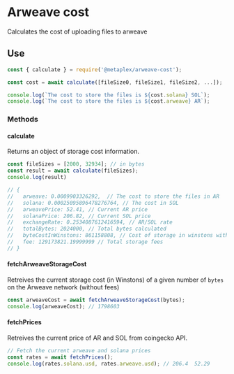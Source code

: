 # Arweave cost

Calculates the cost of uploading files to arweave

## Use

```js
const { calculate } = require('@metaplex/arweave-cost');

const cost = await calculate([fileSize0, fileSize1, fileSize2, ...]);

console.log(`The cost to store the files is ${cost.solana} SOL`);
console.log(`The cost to store the files is ${cost.arweave} AR`);
```

### Methods

#### calculate

Returns an object of storage cost information.

```js
const fileSizes = [2000, 32934]; // in bytes
const result = await calculate(fileSizes);
console.log(result)

// {
//   arweave: 0.0009903326292,  // The cost to store the files in AR
//   solana: 0.00025095896478276764, // The cost in SOL
//   arweavePrice: 52.41, // Current AR price
//   solanaPrice: 206.82, // Current SOL price
//   exchangeRate: 0.2534087612416594, // AR/SOL rate
//   totalBytes: 2024000, // Total bytes calculated
//   byteCostInWinstons: 861158808, // Cost of storage in winstons without fees
//   fee: 129173821.19999999 // Total storage fees
// }
```

#### fetchArweaveStorageCost

Retreives the current storage cost (in Winstons) of a given number of `bytes` on the Arweave network (without fees)

```js
const arweaveCost = await fetchArweaveStorageCost(bytes);
console.log(arweaveCost); // 1798603
```

#### fetchPrices

Retreives the current price of AR and SOL from coingecko API.

```js
// Fetch the current arweave and solana prices
const rates = await fetchPrices();
console.log(rates.solana.usd, rates.arweave.usd); // 206.4  52.29
```